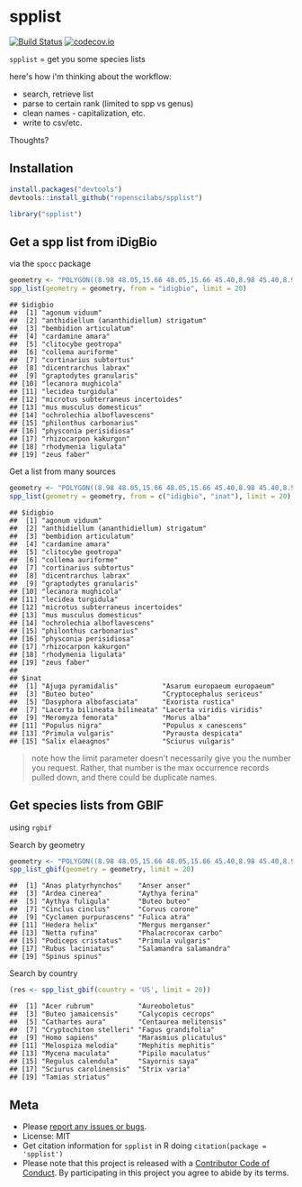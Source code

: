 spplist
=======

[![Build Status](https://api.travis-ci.org/ropenscilabs/spplist.png)](https://travis-ci.org/ropenscilabs/spplist)
[![codecov.io](https://codecov.io/github/ropenscilabs/spplist/coverage.svg?branch=master)](https://codecov.io/github/ropenscilabs/spplist?branch=master)

`spplist` = get you some species lists

here's how i'm thinking about the workflow:

* search, retrieve list
* parse to certain rank (limited to spp vs genus)
* clean names - capitalization, etc.
* write to csv/etc.

Thoughts?

## Installation


```r
install.packages("devtools")
devtools::install_github("ropenscilabs/spplist")
```


```r
library("spplist")
```

## Get a spp list from iDigBio

via the `spocc` package


```r
geometry <- "POLYGON((8.98 48.05,15.66 48.05,15.66 45.40,8.98 45.40,8.98 48.05))"
spp_list(geometry = geometry, from = "idigbio", limit = 20)
```

```
## $idigbio
##  [1] "agonum viduum"                          
##  [2] "anthidiellum (ananthidiellum) strigatum"
##  [3] "bembidion articulatum"                  
##  [4] "cardamine amara"                        
##  [5] "clitocybe geotropa"                     
##  [6] "collema auriforme"                      
##  [7] "cortinarius subtortus"                  
##  [8] "dicentrarchus labrax"                   
##  [9] "graptodytes granularis"                 
## [10] "lecanora mughicola"                     
## [11] "lecidea turgidula"                      
## [12] "microtus subterraneus incertoides"      
## [13] "mus musculus domesticus"                
## [14] "ochrolechia alboflavescens"             
## [15] "philonthus carbonarius"                 
## [16] "physconia perisidiosa"                  
## [17] "rhizocarpon kakurgon"                   
## [18] "rhodymenia ligulata"                    
## [19] "zeus faber"
```

Get a list from many sources


```r
geometry <- "POLYGON((8.98 48.05,15.66 48.05,15.66 45.40,8.98 45.40,8.98 48.05))"
spp_list(geometry = geometry, from = c("idigbio", "inat"), limit = 20)
```

```
## $idigbio
##  [1] "agonum viduum"                          
##  [2] "anthidiellum (ananthidiellum) strigatum"
##  [3] "bembidion articulatum"                  
##  [4] "cardamine amara"                        
##  [5] "clitocybe geotropa"                     
##  [6] "collema auriforme"                      
##  [7] "cortinarius subtortus"                  
##  [8] "dicentrarchus labrax"                   
##  [9] "graptodytes granularis"                 
## [10] "lecanora mughicola"                     
## [11] "lecidea turgidula"                      
## [12] "microtus subterraneus incertoides"      
## [13] "mus musculus domesticus"                
## [14] "ochrolechia alboflavescens"             
## [15] "philonthus carbonarius"                 
## [16] "physconia perisidiosa"                  
## [17] "rhizocarpon kakurgon"                   
## [18] "rhodymenia ligulata"                    
## [19] "zeus faber"                             
## 
## $inat
##  [1] "Ajuga pyramidalis"           "Asarum europaeum europaeum" 
##  [3] "Buteo buteo"                 "Cryptocephalus sericeus"    
##  [5] "Dasyphora albofasciata"      "Exorista rustica"           
##  [7] "Lacerta bilineata bilineata" "Lacerta viridis viridis"    
##  [9] "Meromyza femorata"           "Morus alba"                 
## [11] "Populus nigra"               "Populus x canescens"        
## [13] "Primula vulgaris"            "Pyrausta despicata"         
## [15] "Salix elaeagnos"             "Sciurus vulgaris"
```

> note how the limit parameter doesn't necessarily give you the number you request. Rather, 
that number is the max occurrence records pulled down, and there could be duplicate 
names.

## Get species lists from GBIF

using `rgbif`

Search by geometry


```r
geometry <- "POLYGON((8.98 48.05,15.66 48.05,15.66 45.40,8.98 45.40,8.98 48.05))"
spp_list_gbif(geometry = geometry, limit = 20)
```

```
##  [1] "Anas platyrhynchos"    "Anser anser"          
##  [3] "Ardea cinerea"         "Aythya ferina"        
##  [5] "Aythya fuligula"       "Buteo buteo"          
##  [7] "Cinclus cinclus"       "Corvus corone"        
##  [9] "Cyclamen purpurascens" "Fulica atra"          
## [11] "Hedera helix"          "Mergus merganser"     
## [13] "Netta rufina"          "Phalacrocorax carbo"  
## [15] "Podiceps cristatus"    "Primula vulgaris"     
## [17] "Rubus laciniatus"      "Salamandra salamandra"
## [19] "Spinus spinus"
```

Search by country


```r
(res <- spp_list_gbif(country = 'US', limit = 20))
```

```
##  [1] "Acer rubrum"           "Aureoboletus"         
##  [3] "Buteo jamaicensis"     "Calycopis cecrops"    
##  [5] "Cathartes aura"        "Centaurea melitensis" 
##  [7] "Cryptochiton stelleri" "Fagus grandifolia"    
##  [9] "Homo sapiens"          "Marasmius plicatulus" 
## [11] "Melospiza melodia"     "Mephitis mephitis"    
## [13] "Mycena maculata"       "Pipilo maculatus"     
## [15] "Regulus calendula"     "Sayornis saya"        
## [17] "Sciurus carolinensis"  "Strix varia"          
## [19] "Tamias striatus"
```

## Meta

* Please [report any issues or bugs](https://github.com/ropenscilabs/spplist/issues).
* License: MIT
* Get citation information for `spplist` in R doing `citation(package = 'spplist')`
* Please note that this project is released with a [Contributor Code of Conduct](CONDUCT.md). By participating in this project you agree to abide by its terms.
